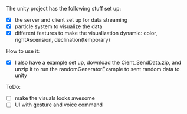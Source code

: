 The unity project has the following stuff set up:
- [x] the server and client set up for data streaming
- [x] particle system to visualize the data
- [x] different features to make the visualization dynamic: color, rightAscension, declination(temporary)

How to use it:
- [x] I also have a example set up, download the Cient_SendData.zip, and unzip it to run the randomGeneratorExample to sent random data to unity


ToDo:
- [ ] make the visuals looks awesome
- [ ] UI with gesture and voice command

